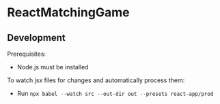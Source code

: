 # ReactMatchingGame


## Development

Prerequisites:  
* Node.js must be installed

To watch jsx files for changes and automatically process them:  
* Run `npx babel --watch src --out-dir out --presets react-app/prod`
